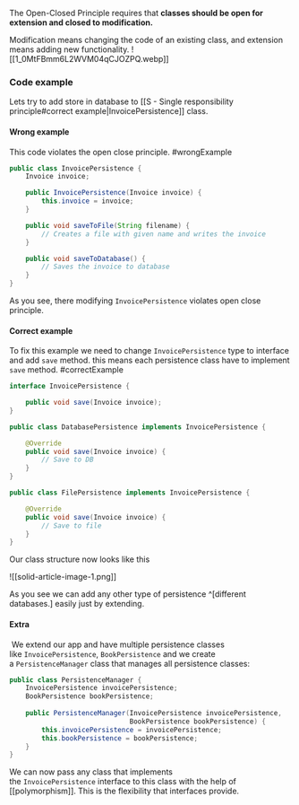The Open-Closed Principle requires that **classes should be open for extension and closed to modification.**

Modification means changing the code of an existing class, and extension means adding new functionality.
![[1_0MtFBmm6L2WVM04qCJOZPQ.webp]]

### Code example

Lets try to add store in database to [[S - Single responsibility principle#correct example\|InvoicePersistence]] class.

#### Wrong example
This code violates the open close principle.
#wrongExample 

```java
public class InvoicePersistence {
    Invoice invoice;

    public InvoicePersistence(Invoice invoice) {
        this.invoice = invoice;
    }

    public void saveToFile(String filename) {
        // Creates a file with given name and writes the invoice
    }

    public void saveToDatabase() {
        // Saves the invoice to database
    }
}
```

As you see, there modifying `InvoicePersistence` violates open close principle.

#### Correct example
To fix this example we need to change `InvoicePersistence` type to  interface and add `save`  method. this means each persistence class have to implement `save` method.
#correctExample 
```java
interface InvoicePersistence {

    public void save(Invoice invoice);
}
```
```java
public class DatabasePersistence implements InvoicePersistence {

    @Override
    public void save(Invoice invoice) {
        // Save to DB
    }
}
```
```java
public class FilePersistence implements InvoicePersistence {

    @Override
    public void save(Invoice invoice) {
        // Save to file
    }
}
```

Our class structure now looks like this

![[solid-article-image-1.png]]

As you see we can add any other type of persistence ^[different databases.] easily just by extending.

#### Extra
 We extend our app and have multiple persistence classes like `InvoicePersistence`, `BookPersistence` and we create a `PersistenceManager` class that manages all persistence classes:

```java
public class PersistenceManager {
    InvoicePersistence invoicePersistence;
    BookPersistence bookPersistence;
    
    public PersistenceManager(InvoicePersistence invoicePersistence,
                              BookPersistence bookPersistence) {
        this.invoicePersistence = invoicePersistence;
        this.bookPersistence = bookPersistence;
    }
}
```

We can now pass any class that implements the `InvoicePersistence` interface to this class with the help of [[polymorphism]]. This is the flexibility that interfaces provide.
